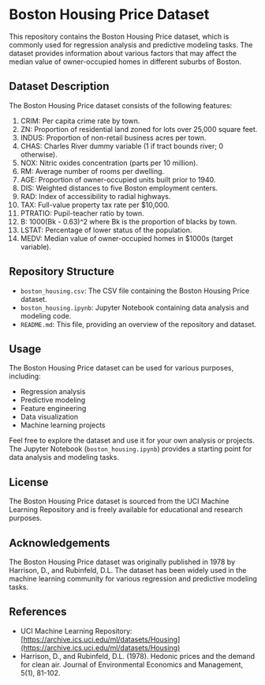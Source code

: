 # Boston Housing Price Dataset

This repository contains the Boston Housing Price dataset, which is commonly used for regression analysis and predictive modeling tasks. The dataset provides information about various factors that may affect the median value of owner-occupied homes in different suburbs of Boston.

## Dataset Description

The Boston Housing Price dataset consists of the following features:

1. CRIM: Per capita crime rate by town.
2. ZN: Proportion of residential land zoned for lots over 25,000 square feet.
3. INDUS: Proportion of non-retail business acres per town.
4. CHAS: Charles River dummy variable (1 if tract bounds river; 0 otherwise).
5. NOX: Nitric oxides concentration (parts per 10 million).
6. RM: Average number of rooms per dwelling.
7. AGE: Proportion of owner-occupied units built prior to 1940.
8. DIS: Weighted distances to five Boston employment centers.
9. RAD: Index of accessibility to radial highways.
10. TAX: Full-value property tax rate per $10,000.
11. PTRATIO: Pupil-teacher ratio by town.
12. B: 1000(Bk - 0.63)^2 where Bk is the proportion of blacks by town.
13. LSTAT: Percentage of lower status of the population.
14. MEDV: Median value of owner-occupied homes in $1000s (target variable).

## Repository Structure

- `boston_housing.csv`: The CSV file containing the Boston Housing Price dataset.
- `boston_housing.ipynb`: Jupyter Notebook containing data analysis and modeling code.
- `README.md`: This file, providing an overview of the repository and dataset.

## Usage

The Boston Housing Price dataset can be used for various purposes, including:

- Regression analysis
- Predictive modeling
- Feature engineering
- Data visualization
- Machine learning projects

Feel free to explore the dataset and use it for your own analysis or projects. The Jupyter Notebook (`boston_housing.ipynb`) provides a starting point for data analysis and modeling tasks.

## License

The Boston Housing Price dataset is sourced from the UCI Machine Learning Repository and is freely available for educational and research purposes.

## Acknowledgements

The Boston Housing Price dataset was originally published in 1978 by Harrison, D., and Rubinfeld, D.L. The dataset has been widely used in the machine learning community for various regression and predictive modeling tasks.

## References

- UCI Machine Learning Repository: [https://archive.ics.uci.edu/ml/datasets/Housing](https://archive.ics.uci.edu/ml/datasets/Housing)
- Harrison, D., and Rubinfeld, D.L. (1978). Hedonic prices and the demand for clean air. Journal of Environmental Economics and Management, 5(1), 81-102.
